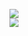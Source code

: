 [![](https://img.shields.io/badge/Made%20With-Github%20Spray-lightgrey.svg?style=for-the-badge&logo=github)](https://github.com/Annihil/github-spray#14362)  
[![](https://i.imgur.com/2DrTn0Z.gif)](https://github.com/Annihil/github-spray)